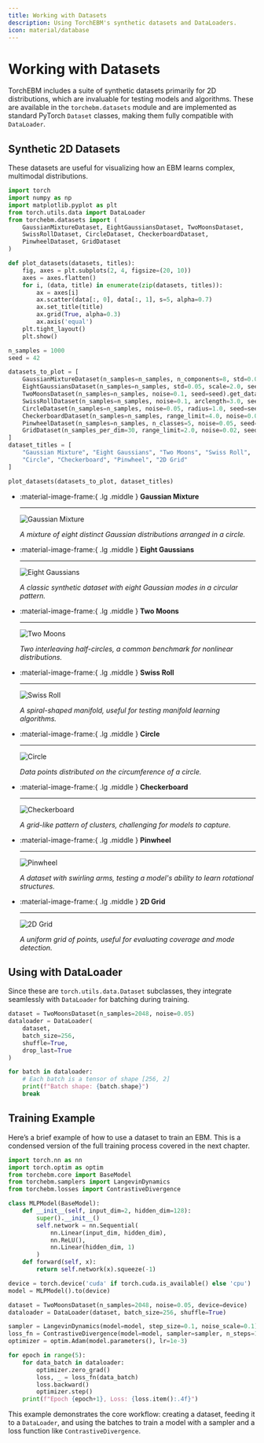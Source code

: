 ```yaml
---
title: Working with Datasets
description: Using TorchEBM's synthetic datasets and DataLoaders.
icon: material/database
---
```


# Working with Datasets

TorchEBM includes a suite of synthetic datasets primarily for 2D distributions, which are invaluable for testing models and algorithms. These are available in the `torchebm.datasets` module and are implemented as standard PyTorch `Dataset` classes, making them fully compatible with `DataLoader`.

## Synthetic 2D Datasets

These datasets are useful for visualizing how an EBM learns complex, multimodal distributions.

```python
import torch
import numpy as np
import matplotlib.pyplot as plt
from torch.utils.data import DataLoader
from torchebm.datasets import (
    GaussianMixtureDataset, EightGaussiansDataset, TwoMoonsDataset,
    SwissRollDataset, CircleDataset, CheckerboardDataset,
    PinwheelDataset, GridDataset
)

def plot_datasets(datasets, titles):
    fig, axes = plt.subplots(2, 4, figsize=(20, 10))
    axes = axes.flatten()
    for i, (data, title) in enumerate(zip(datasets, titles)):
        ax = axes[i]
        ax.scatter(data[:, 0], data[:, 1], s=5, alpha=0.7)
        ax.set_title(title)
        ax.grid(True, alpha=0.3)
        ax.axis('equal')
    plt.tight_layout()
    plt.show()

n_samples = 1000
seed = 42

datasets_to_plot = [
    GaussianMixtureDataset(n_samples=n_samples, n_components=8, std=0.07, radius=1.5, seed=seed).get_data(),
    EightGaussiansDataset(n_samples=n_samples, std=0.05, scale=2.0, seed=seed).get_data(),
    TwoMoonsDataset(n_samples=n_samples, noise=0.1, seed=seed).get_data(),
    SwissRollDataset(n_samples=n_samples, noise=0.1, arclength=3.0, seed=seed).get_data(),
    CircleDataset(n_samples=n_samples, noise=0.05, radius=1.0, seed=seed).get_data(),
    CheckerboardDataset(n_samples=n_samples, range_limit=4.0, noise=0.05, seed=seed).get_data(),
    PinwheelDataset(n_samples=n_samples, n_classes=5, noise=0.05, seed=seed).get_data(),
    GridDataset(n_samples_per_dim=30, range_limit=2.0, noise=0.02, seed=seed).get_data()
]
dataset_titles = [
    "Gaussian Mixture", "Eight Gaussians", "Two Moons", "Swiss Roll",
    "Circle", "Checkerboard", "Pinwheel", "2D Grid"
]

plot_datasets(datasets_to_plot, dataset_titles)
```

<div class="grid cards" markdown>

-   :material-image-frame:{ .lg .middle } __Gaussian Mixture__

    ---

    ![Gaussian Mixture](../../assets/images/datasets/gaussian_mixture.png)

    *A mixture of eight distinct Gaussian distributions arranged in a circle.*

-   :material-image-frame:{ .lg .middle } __Eight Gaussians__

    ---

    ![Eight Gaussians](../../assets/images/datasets/eight_gaussians.png)

    *A classic synthetic dataset with eight Gaussian modes in a circular pattern.*

-   :material-image-frame:{ .lg .middle } __Two Moons__

    ---

    ![Two Moons](../../assets/images/datasets/two_moons.png)

    *Two interleaving half-circles, a common benchmark for nonlinear distributions.*

-   :material-image-frame:{ .lg .middle } __Swiss Roll__

    ---

    ![Swiss Roll](../../assets/images/datasets/swiss_roll.png)

    *A spiral-shaped manifold, useful for testing manifold learning algorithms.*

-   :material-image-frame:{ .lg .middle } __Circle__

    ---

    ![Circle](../../assets/images/datasets/circle.png)

    *Data points distributed on the circumference of a circle.*

-   :material-image-frame:{ .lg .middle } __Checkerboard__

    ---

    ![Checkerboard](../../assets/images/datasets/checkerboard.png)

    *A grid-like pattern of clusters, challenging for models to capture.*

-   :material-image-frame:{ .lg .middle } __Pinwheel__

    ---

    ![Pinwheel](../../assets/images/datasets/pinwheel.png)

    *A dataset with swirling arms, testing a model's ability to learn rotational structures.*

-   :material-image-frame:{ .lg .middle } __2D Grid__

    ---

    ![2D Grid](../../assets/images/datasets/grid.png)

    *A uniform grid of points, useful for evaluating coverage and mode detection.*

</div>

## Using with DataLoader

Since these are `torch.utils.data.Dataset` subclasses, they integrate seamlessly with `DataLoader` for batching during training.

```python
dataset = TwoMoonsDataset(n_samples=2048, noise=0.05)
dataloader = DataLoader(
    dataset,
    batch_size=256,
    shuffle=True,
    drop_last=True
)

for batch in dataloader:
    # Each batch is a tensor of shape [256, 2]
    print(f"Batch shape: {batch.shape}")
    break
```

## Training Example

Here’s a brief example of how to use a dataset to train an EBM. This is a condensed version of the full training process covered in the next chapter.

```python
import torch.nn as nn
import torch.optim as optim
from torchebm.core import BaseModel
from torchebm.samplers import LangevinDynamics
from torchebm.losses import ContrastiveDivergence

class MLPModel(BaseModel):
    def __init__(self, input_dim=2, hidden_dim=128):
        super().__init__()
        self.network = nn.Sequential(
            nn.Linear(input_dim, hidden_dim),
            nn.ReLU(),
            nn.Linear(hidden_dim, 1)
        )
    def forward(self, x):
        return self.network(x).squeeze(-1)

device = torch.device('cuda' if torch.cuda.is_available() else 'cpu')
model = MLPModel().to(device)

dataset = TwoMoonsDataset(n_samples=2048, noise=0.05, device=device)
dataloader = DataLoader(dataset, batch_size=256, shuffle=True)

sampler = LangevinDynamics(model=model, step_size=0.1, noise_scale=0.1)
loss_fn = ContrastiveDivergence(model=model, sampler=sampler, n_steps=10)
optimizer = optim.Adam(model.parameters(), lr=1e-3)

for epoch in range(5):
    for data_batch in dataloader:
        optimizer.zero_grad()
        loss, _ = loss_fn(data_batch)
        loss.backward()
        optimizer.step()
    print(f"Epoch {epoch+1}, Loss: {loss.item():.4f}")
```
This example demonstrates the core workflow: creating a dataset, feeding it to a `DataLoader`, and using the batches to train a model with a sampler and a loss function like `ContrastiveDivergence`. 